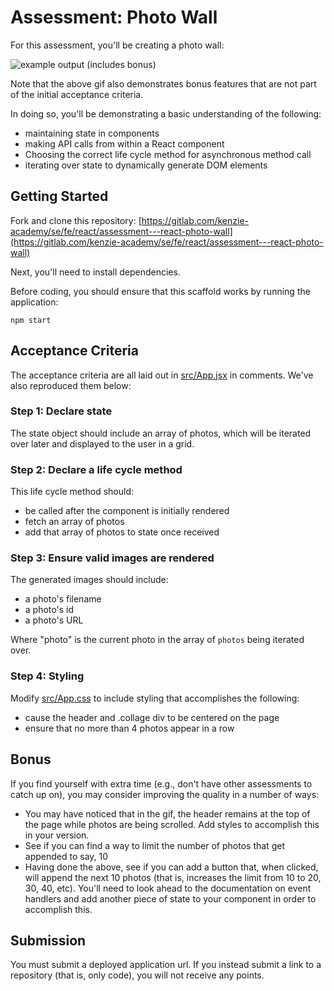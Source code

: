 # Assessment: Photo Wall

For this assessment, you'll be creating a photo wall:

![example output (includes bonus)](screenshots/photo_wall.gif)

Note that the above gif also demonstrates bonus features that are not part of the initial acceptance criteria.

In doing so, you'll be demonstrating a basic understanding of the following:

- maintaining state in components
- making API calls from within a React component
- Choosing the correct life cycle method for asynchronous method call
- iterating over state to dynamically generate DOM elements

## Getting Started

Fork and clone this repository: [https://gitlab.com/kenzie-academy/se/fe/react/assessment---react-photo-wall](https://gitlab.com/kenzie-academy/se/fe/react/assessment---react-photo-wall)

Next, you'll need to install dependencies.

Before coding, you should ensure that this scaffold works by running the application:
```console
npm start
```

## Acceptance Criteria
The acceptance criteria are all
laid out in [src/App.jsx](src/App.jsx) in comments. We've also reproduced them
below:

### Step 1: Declare state  
The state object should include an array of photos, which will be iterated over later and displayed to the user in a grid.

### Step 2: Declare a life cycle method 

This life cycle method should:
- be called after the component is initially rendered
- fetch an array of photos
- add that array of photos to state once received


### Step 3: Ensure valid images are rendered 
The generated images should include:
- a photo's filename 
- a photo's id
- a photo's URL

Where "photo" is the current photo in the array of `photos` being iterated over.

### Step 4: Styling 
Modify [src/App.css](src/App.css) to include styling that accomplishes the following:

   - cause the header and .collage div to be centered on the page
   - ensure that no more than 4 photos appear in a row 

## Bonus 

If you find yourself with extra time (e.g., don't have other assessments to
catch up on), you may consider improving the quality in a number of ways:

- You may have noticed that in the gif, the header remains at the top of the page while
  photos are being scrolled. Add styles to accomplish this in your version.
- See if you can find a way to limit the number of photos that get appended to say, 10
- Having done the above, see if you can add a button that, when clicked, will
  append the next 10 photos (that is, increases the limit from 10 to 20, 30,
  40, etc). You'll need to look ahead to the documentation on event handlers
  and add another piece of state to your component in order to accomplish
  this.

## Submission

You must submit a deployed application url. If you instead
submit a link to a repository (that is, only code), you will not receive any points.

